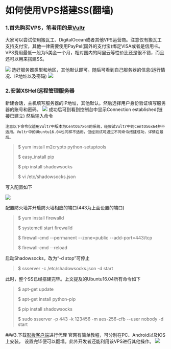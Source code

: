 # 如何使用VPS搭建SS(翻墙)
### 1.首先购买VPS，笔者用的是[Vultr](https://www.vultr.com/)
大家可以尝试使用搬瓦工、DigitalOcean或者其他VPS运营商。注意仅有搬瓦工支持支付宝，其他一律需要使用PayPel(国外的支付宝)绑定VISA或者是信用卡。VPS费用最低一般为5美金一个月，相对国内的阿里云等性价比还是很不错，而且还可以用来搭建SS。

![]("./img/001.png")
选好服务器类型和地区，其他默认即可。随后可看到自己服务器的信息(运行情况、IP地址以及密码)
![]("./img/002.png")

### 2.安装XSHell远程管理服务器
新建会话，主机填写服务器的IP地址，其他默认。然后选择用户身份验证填写服务器的账号和密码。
![]("./img/003.png")
成功后可到看到控制台中显示Connection established(链接已建立)
然后输入命令
	
	注意以下命令仅适用Vultr中版本为CentOS7x64的系统，经尝试Vultr中的CentOS6x64并不适用。Vultr中的Ubuntu16.04也同样不适用，但经测试可通过不同命令搭建成功，详情在最后。

>$ yum install m2crypto python-setuptools
>
>$ easy_install pip
>
>$ pip install shadowsocks
>
>$ vi  /etc/shadowsocks.json

写入配置如下

![]("./img/004.png")

配置防火墙并开启防火墙相应的端口(443为上面设置的端口)
>$ yum install firewalld
>
>$ systemctl start firewalld
>
>$ firewall-cmd --permanent --zone=public --add-port=443/tcp
>
>$ firewall-cmd --reload

启动Shadowsocks，改为“-d stop”可停止
>$ ssserver -c /etc/shadowsocks.json -d start

此时，整个SS已经搭建完毕。上文提及的Ubuntu16.04所有命令如下
>$ apt-get update
>
>$ apt-get install python-pip
>
>$ pip install shadowsocks
>
>$ sudo ssserver -p 443 -k 123456 -m aes-256-cfb --user nobody -d start


###3.下载[影梭客户端](http://www.iyingsuo.com/)进行代理
官网有简单教程，可分别在PC、Android以及IOS上安装，
设置完毕便可以翻墙。此外开发者还能利用该VPS进行其他操作。
![]("/img/005.png")
